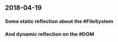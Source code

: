## 2018-04-19


### Some static reflection about the #FileSystem

<script>
import d3 from "src/external/d3.v5.js"
import moment from "src/external/moment.js";

(async () => {
  function stripTree(tree) {
    if (tree.children) {
      tree.children = tree.children.filter(ea => stripTree(ea))
    }
    if (tree.name == "external") return false;
    if (tree.name == "node_modules") return false;
    if (tree.name == "reactive") return false;


    if (tree.type == "directory") return true;
    if (tree.name.match(/\.js$/)) return true
    return false
  }
  
  
  var tree = await lively.files.fileTree(lively4url + "/")
  stripTree(tree)

  var div = await lively.create("div")
  div.style = "background-color: white; width: 800px; height:600px; position: relative"
  var tm = await lively.create("lively-d3-radialtree")
  tm.style = "position: absolute; top: 0px; left: 0px; width: 100%; height: 100%"

  
  var c = d3.scaleSequential(d3.interpolatePiYG)
  var colorScale =  d3.scaleSequential(d3.interpolatePiYG)
  // d3.scaleLog().range(["blue","yellow","green","orange"])
  var now = Date.now()

  tm.dataSize = d =>  d.size ? Math.sqrt(d.size) * 0.1 : 1
  tm.dataColor = (d) => {
    var time = moment(d.modified)
    var days = (now - time._d.getTime()) / 1000 / 60 / 60 / 24
   
    return colorScale(days / 356.0)
  }
  tm.dataTitle = (d) => {
    return d.id + "\n" + d.modified + "\n" + Math.round(d.size / 1024) +"k"
  }
  div.appendChild(tm)
  tm.setTreeData(tree)
  return div
})()
</script>


### And dynamic reflection on the #DOM

<script>
import d3 from "src/external/d3.v5.js"
import moment from "src/external/moment.js";

(async () => {  
  function d3TreeOfDocumentElement(documentNode) {
    var tree = {
      name: documentNode.id || documentNode.tagName || documentNode,
      size: documentNode.outerHTML && documentNode.outerHTML.length,
      children: []
    }
    if (documentNode.childNodes) {
      tree.children.push(...Array.from(documentNode.childNodes).map(ea => d3TreeOfDocumentElement(ea)))
    }
    // if (documentNode.shadowRoot) {
    //   tree.children.push(d3TreeOfDocumentElement(documentNode.shadowRoot))
    // }
    return tree
  }

  var div = await lively.create("div")
  div.style = "background-color: white; width: 800px; height:600px; position: relative"
  var tm = await lively.create("lively-d3-radialtree")
  tm.style = "position: absolute; top: 0px; left: 0px; width: 100%; height: 100%"
  div.appendChild(tm)
  tm.setTreeData(d3TreeOfDocumentElement(document.body))
  return div
})()
</script>


